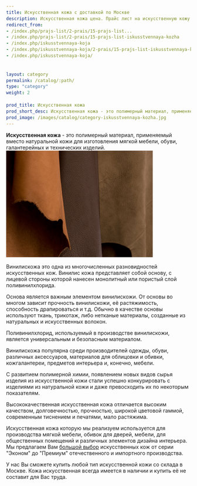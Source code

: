 ```yaml
---
title: Искусственная кожа с доставкой по Москве
description: Искусственная кожа цена. Прайс лист на искусственную кожу со склада в Москве.
redirect_from:
- /index.php/prajs-list/2-prais/15-prajs-list...
- /index.php/prajs-list/2-prais/15-prajs-list-iskusstvennaya-kozha
- /index.php/iskusstvennaya-koja
- /index.php/iskusstvennaya-koja/2-prais/15-prajs-list-iskusstvennaya-kozha
- /index.php/iskusstvennaya-koja/


layout: category
permalink: /catalog/:path/
type: "category"
weight: 2

prod_title: Искусственная кожа
prod_short_desc: Искусственная кожа - это полимерный материал, применяемый вместо натуральной кожи для изготовления мягкой мебели, обуви, галантерейных и технических изделий...
prod_image: /images/catalog/category-iskusstvennaya-kozha.jpg
---
```

**Искусственная кожа** - это полимерный материал, применяемый вместо натуральной кожи для изготовления мягкой мебели, обуви, галантерейных и технических изделий.
<img class="image right" src="/images/catalog/koja_2.png" alt="Искусственная кожа от Поролоныча"/>

Винилискожа это одна из многочисленных разновидностей искусственных кож. Винилис кожа представляет собой основу, с лицевой стороны которой нанесен монолитный или пористый слой поливинилхлорида.

Основа является важным элементом винилискожи. От основы во многом зависит прочность винилискожи, её растяжимость, способность драпироваться и т.д. Обычно в качестве основы используют ткань, трикотаж, либо нетканые материалы, созданные из натуральных и искусственных волокон.

Поливинилхлорид, используемый в производстве винилискожи, является универсальным и безопасным материалом.

Винилискожа популярна среди производителей одежды, обуви, различных аксессуаров, материалов для облицовки и обивки, кожгалантереи, предметов интерьера и, конечно, мебели.

С развитием полимерной химии, появлением новых видов сырья изделия из искусственной кожи стали успешно конкурировать с изделиями из натуральной кожи и даже превосходить их по некоторым показателям.

Высококачественная искусственная кожа отличается высоким качеством, долговечностью, прочностью, широкой цветовой гаммой, современным тиснением и печатями, мало растяжима.

Искусственная кожа которую мы реализуем используется для производства мягкой мебели, обивок для дверей, мебели, для общественных помещений и различных элементов дизайна интерьера. Мы предлагаем Вам [большой выбор](/catalog/iskusstvennaya-kozha/katalog-cvetov-kozhi) искусственных кож от серии "Эконом" до "Премиум" отечественного и импортного производства.

У нас Вы сможете купить любой тип искусственной кожи со склада в Москве. Кожа искусственная всегда имеется в наличии и купить её не составит для Вас труда.